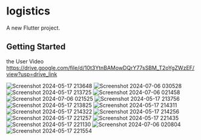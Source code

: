 # logistics

A new Flutter project.

## Getting Started
the User Video
https://drive.google.com/file/d/10t3YtnBAMowDQrY77sSBM_T2oYgZWzEF/view?usp=drive_link

![Screenshot 2024-05-17 213648](https://github.com/yassa1312/Logistics/assets/139929196/20d4c0d2-c646-4629-887b-441d762bc00c)
![Screenshot 2024-07-06 030528](https://github.com/yassa1312/Logistics/assets/139929196/04ae5fad-6de2-45d4-a5aa-08aea2ff773f)
![Screenshot 2024-05-17 213725](https://github.com/yassa1312/Logistics/assets/139929196/17c889bf-d2eb-4ce1-9ff4-d2f6ccb6db58)
![Screenshot 2024-07-06 021458](https://github.com/yassa1312/Logistics/assets/139929196/2f00b67e-e507-4130-a344-33dff528d996)
![Screenshot 2024-07-06 021525](https://github.com/yassa1312/Logistics/assets/139929196/a47e93d6-6d48-4157-a1af-e24b37d855b7)
![Screenshot 2024-05-17 213756](https://github.com/yassa1312/Logistics/assets/139929196/49318520-f00d-4f6f-8472-3df713845b20)
![Screenshot 2024-05-17 213825](https://github.com/yassa1312/Logistics/assets/139929196/b2793aa0-907c-4f5d-b627-ef20b209a9a3)
![Screenshot 2024-05-17 214311](https://github.com/yassa1312/Logistics/assets/139929196/8c4d3e7a-7ed3-4c72-aa94-1de4da70e51b)
![Screenshot 2024-05-17 214322](https://github.com/yassa1312/Logistics/assets/139929196/254c2d28-d5ec-4a50-aee2-09e5d90d1755)
![Screenshot 2024-05-17 214256](https://github.com/yassa1312/Logistics/assets/139929196/cfe46b72-6b97-45a4-98f5-684299b8591e)
![Screenshot 2024-05-17 221257](https://github.com/yassa1312/Logistics/assets/139929196/dc523b29-a9b9-48f7-8bb6-87ff273d3ede)
![Screenshot 2024-05-17 221435](https://github.com/yassa1312/Logistics/assets/139929196/217b25c8-9dee-49ab-80d3-13da0f61e2d3)
![Screenshot 2024-05-17 221130](https://github.com/yassa1312/Logistics/assets/139929196/8d3f7e17-ba96-4773-ada4-5ea907fa2b15)
![Screenshot 2024-07-06 020804](https://github.com/yassa1312/Logistics/assets/139929196/a4f34e93-825d-4a8d-9b13-81ca22ad2834)
![Screenshot 2024-05-17 221554](https://github.com/yassa1312/Logistics/assets/139929196/e5b3e9e5-c514-4e5f-b352-12b25a68ffe8)






















